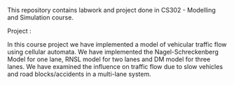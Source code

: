 This repository contains labwork and project done in CS302 - Modelling and Simulation course.

Project :

In this course project we have implemented a model of vehicular traffic flow using cellular automata. We have implemented the Nagel-Schreckenberg Model for one lane, RNSL model for two lanes and DM model for three lanes. We have examined the influence on traffic flow due to slow vehicles and road blocks/accidents in a multi-lane system.